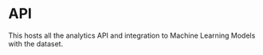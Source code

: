 # API

This hosts all the analytics API and integration to Machine Learning Models with the dataset.
